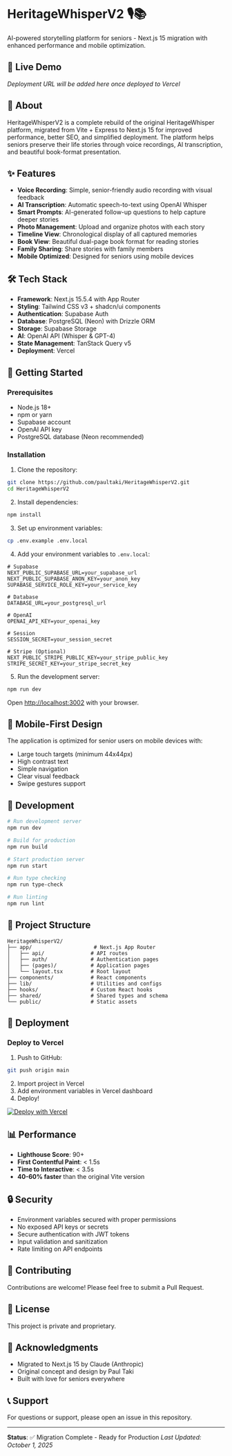 # HeritageWhisperV2 🎙️📚

AI-powered storytelling platform for seniors - Next.js 15 migration with enhanced performance and mobile optimization.

## 🚀 Live Demo

_Deployment URL will be added here once deployed to Vercel_

## 📖 About

HeritageWhisperV2 is a complete rebuild of the original HeritageWhisper platform, migrated from Vite + Express to Next.js 15 for improved performance, better SEO, and simplified deployment. The platform helps seniors preserve their life stories through voice recordings, AI transcription, and beautiful book-format presentation.

## ✨ Features

- **Voice Recording**: Simple, senior-friendly audio recording with visual feedback
- **AI Transcription**: Automatic speech-to-text using OpenAI Whisper
- **Smart Prompts**: AI-generated follow-up questions to help capture deeper stories
- **Photo Management**: Upload and organize photos with each story
- **Timeline View**: Chronological display of all captured memories
- **Book View**: Beautiful dual-page book format for reading stories
- **Family Sharing**: Share stories with family members
- **Mobile Optimized**: Designed for seniors using mobile devices

## 🛠️ Tech Stack

- **Framework**: Next.js 15.5.4 with App Router
- **Styling**: Tailwind CSS v3 + shadcn/ui components
- **Authentication**: Supabase Auth
- **Database**: PostgreSQL (Neon) with Drizzle ORM
- **Storage**: Supabase Storage
- **AI**: OpenAI API (Whisper & GPT-4)
- **State Management**: TanStack Query v5
- **Deployment**: Vercel

## 🚀 Getting Started

### Prerequisites

- Node.js 18+
- npm or yarn
- Supabase account
- OpenAI API key
- PostgreSQL database (Neon recommended)

### Installation

1. Clone the repository:

```bash
git clone https://github.com/paultaki/HeritageWhisperV2.git
cd HeritageWhisperV2
```

2. Install dependencies:

```bash
npm install
```

3. Set up environment variables:

```bash
cp .env.example .env.local
```

4. Add your environment variables to `.env.local`:

```env
# Supabase
NEXT_PUBLIC_SUPABASE_URL=your_supabase_url
NEXT_PUBLIC_SUPABASE_ANON_KEY=your_anon_key
SUPABASE_SERVICE_ROLE_KEY=your_service_key

# Database
DATABASE_URL=your_postgresql_url

# OpenAI
OPENAI_API_KEY=your_openai_key

# Session
SESSION_SECRET=your_session_secret

# Stripe (Optional)
NEXT_PUBLIC_STRIPE_PUBLIC_KEY=your_stripe_public_key
STRIPE_SECRET_KEY=your_stripe_secret_key
```

5. Run the development server:

```bash
npm run dev
```

Open [http://localhost:3002](http://localhost:3002) with your browser.

## 📱 Mobile-First Design

The application is optimized for senior users on mobile devices with:

- Large touch targets (minimum 44x44px)
- High contrast text
- Simple navigation
- Clear visual feedback
- Swipe gestures support

## 🔧 Development

```bash
# Run development server
npm run dev

# Build for production
npm run build

# Start production server
npm run start

# Run type checking
npm run type-check

# Run linting
npm run lint
```

## 📁 Project Structure

```
HeritageWhisperV2/
├── app/                    # Next.js App Router
│   ├── api/               # API routes
│   ├── auth/              # Authentication pages
│   ├── (pages)/           # Application pages
│   └── layout.tsx         # Root layout
├── components/            # React components
├── lib/                   # Utilities and configs
├── hooks/                 # Custom React hooks
├── shared/                # Shared types and schema
└── public/                # Static assets
```

## 🚢 Deployment

### Deploy to Vercel

1. Push to GitHub:

```bash
git push origin main
```

2. Import project in Vercel
3. Add environment variables in Vercel dashboard
4. Deploy!

[![Deploy with Vercel](https://vercel.com/button)](https://vercel.com/new/clone?repository-url=https://github.com/paultaki/HeritageWhisperV2)

## 📊 Performance

- **Lighthouse Score**: 90+
- **First Contentful Paint**: < 1.5s
- **Time to Interactive**: < 3.5s
- **40-60% faster** than the original Vite version

## 🔒 Security

- Environment variables secured with proper permissions
- No exposed API keys or secrets
- Secure authentication with JWT tokens
- Input validation and sanitization
- Rate limiting on API endpoints

## 🤝 Contributing

Contributions are welcome! Please feel free to submit a Pull Request.

## 📄 License

This project is private and proprietary.

## 🙏 Acknowledgments

- Migrated to Next.js 15 by Claude (Anthropic)
- Original concept and design by Paul Taki
- Built with love for seniors everywhere

## 📞 Support

For questions or support, please open an issue in this repository.

---

**Status**: ✅ Migration Complete - Ready for Production
_Last Updated: October 1, 2025_

